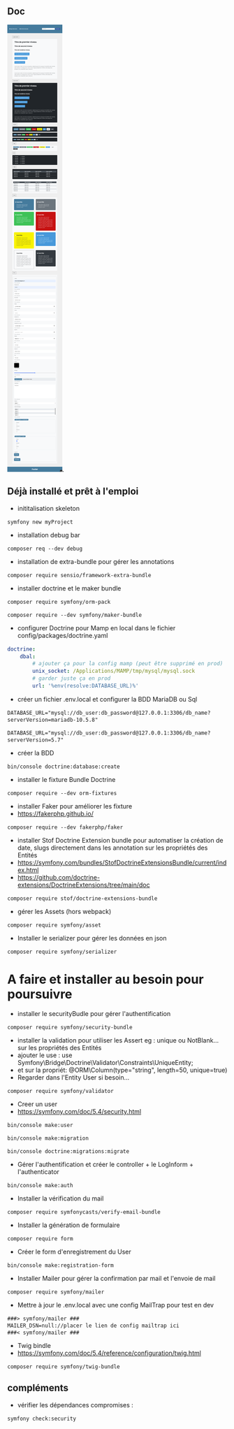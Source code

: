 ## Doc

![Template et composants](./doc/template.jpg).


## Déjà installé et prêt à l'emploi

- inititalisation skeleton
```
symfony new myProject
```

- installation debug bar
```
composer req --dev debug
```

- installation de extra-bundle pour gérer les annotations
```
composer require sensio/framework-extra-bundle
```

- installer doctrine et le maker bundle
```
composer require symfony/orm-pack
```
```
composer require --dev symfony/maker-bundle
```

- configurer Doctrine pour Mamp en local dans le fichier config/packages/doctrine.yaml

```yaml
doctrine:
    dbal:
        # ajouter ça pour la config mamp (peut être supprimé en prod)
        unix_socket: /Applications/MAMP/tmp/mysql/mysql.sock
        # garder juste ça en prod
        url: '%env(resolve:DATABASE_URL)%'
```

- créer un fichier .env.local et configurer la BDD MariaDB ou Sql
```
DATABASE_URL="mysql://db_user:db_password@127.0.0.1:3306/db_name?serverVersion=mariadb-10.5.8"
```
```
DATABASE_URL="mysql://db_user:db_password@127.0.0.1:3306/db_name?serverVersion=5.7"
```
- créer la BDD
```
bin/console doctrine:database:create
```
- installer le fixture Bundle Doctrine
```
composer require --dev orm-fixtures
```
- installer Faker pour améliorer les fixture
- https://fakerphp.github.io/
```
composer require --dev fakerphp/faker
```
- installer Stof Doctrine Extension bundle pour automatiser la création de date, slugs directement dans les annotation sur les propriétés des Entités
- https://symfony.com/bundles/StofDoctrineExtensionsBundle/current/index.html
- https://github.com/doctrine-extensions/DoctrineExtensions/tree/main/doc
```
composer require stof/doctrine-extensions-bundle
```

- gérer les Assets (hors webpack)
```
composer require symfony/asset
```

- Installer le serializer pour gérer les données en json
```
composer require symfony/serializer
```

# A faire et installer au besoin pour poursuivre


- installer le securityBudle pour gérer l'authentification
```
composer require symfony/security-bundle
```
- installer la validation pour utiliser les Assert eg : unique ou NotBlank... sur les propriétés des Entités
- ajouter le use : use Symfony\Bridge\Doctrine\Validator\Constraints\UniqueEntity;
- et sur la propriét: @ORM\Column(type="string", length=50, unique=true)
- Regarder dans l'Entity User si besoin...
```
composer require symfony/validator
```

- Creer un user
- https://symfony.com/doc/5.4/security.html
```
bin/console make:user
```
```
bin/console make:migration
```
```
bin/console doctrine:migrations:migrate
```
  
- Gérer l'authentification et créer le controller + le LogInform + l'authenticator
```
bin/console make:auth
```
- Installer la vérification du mail
```
composer require symfonycasts/verify-email-bundle
```
- Installer la génération de formulaire 
```
composer require form
```

- Créer le form d'enregistrement du User
```
bin/console make:registration-form
```
- Installer Mailer pour gérer la confirmation par mail et l'envoie de mail
```
composer require symfony/mailer
```
- Mettre à jour le .env.local avec une config MailTrap pour test en dev
  
```
###> symfony/mailer ###
MAILER_DSN=null://placer le lien de config mailtrap ici
###< symfony/mailer ###
```  

- Twig bindle
- https://symfony.com/doc/5.4/reference/configuration/twig.html
```
composer require symfony/twig-bundle
```


## compléments
- vérifier les dépendances compromises :
```
symfony check:security
```